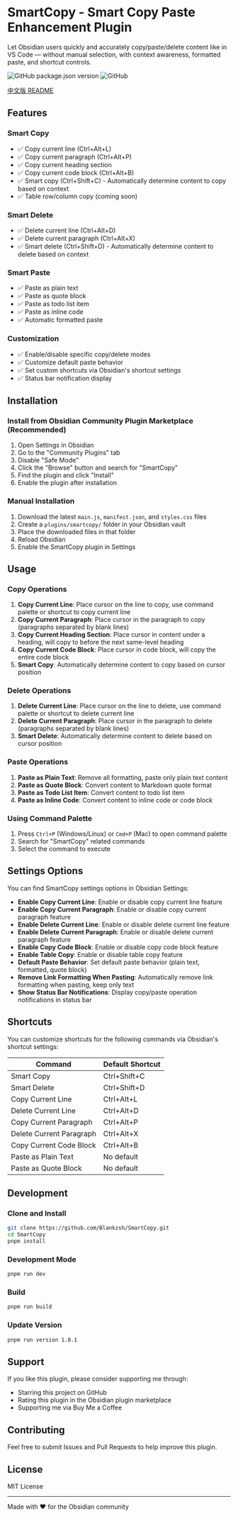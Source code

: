 # SmartCopy - Smart Copy Paste Enhancement Plugin

Let Obsidian users quickly and accurately copy/paste/delete content like in VS Code — without manual selection, with context awareness, formatted paste, and shortcut controls.

![GitHub package.json version](https://img.shields.io/github/package-json/v/Blankzsh/SmartCopy)
![GitHub](https://img.shields.io/github/license/Blankzsh/SmartCopy)

[中文版 README](README_zh.md)

## Features

### Smart Copy
- ✅ Copy current line (Ctrl+Alt+L)
- ✅ Copy current paragraph (Ctrl+Alt+P)
- ✅ Copy current heading section
- ✅ Copy current code block (Ctrl+Alt+B)
- ✅ Smart copy (Ctrl+Shift+C) - Automatically determine content to copy based on context
- ✅ Table row/column copy (coming soon)

### Smart Delete
- ✅ Delete current line (Ctrl+Alt+D)
- ✅ Delete current paragraph (Ctrl+Alt+X)
- ✅ Smart delete (Ctrl+Shift+D) - Automatically determine content to delete based on context

### Smart Paste
- ✅ Paste as plain text
- ✅ Paste as quote block
- ✅ Paste as todo list item
- ✅ Paste as inline code
- ✅ Automatic formatted paste

### Customization
- ✅ Enable/disable specific copy/delete modes
- ✅ Customize default paste behavior
- ✅ Set custom shortcuts via Obsidian's shortcut settings
- ✅ Status bar notification display

## Installation

### Install from Obsidian Community Plugin Marketplace (Recommended)

1. Open Settings in Obsidian
2. Go to the "Community Plugins" tab
3. Disable "Safe Mode"
4. Click the "Browse" button and search for "SmartCopy"
5. Find the plugin and click "Install"
6. Enable the plugin after installation

### Manual Installation

1. Download the latest `main.js`, `manifest.json`, and `styles.css` files
2. Create a `plugins/smartcopy/` folder in your Obsidian vault
3. Place the downloaded files in that folder
4. Reload Obsidian
5. Enable the SmartCopy plugin in Settings

## Usage

### Copy Operations

1. **Copy Current Line**: Place cursor on the line to copy, use command palette or shortcut to copy current line
2. **Copy Current Paragraph**: Place cursor in the paragraph to copy (paragraphs separated by blank lines)
3. **Copy Current Heading Section**: Place cursor in content under a heading, will copy to before the next same-level heading
4. **Copy Current Code Block**: Place cursor in code block, will copy the entire code block
5. **Smart Copy**: Automatically determine content to copy based on cursor position

### Delete Operations

1. **Delete Current Line**: Place cursor on the line to delete, use command palette or shortcut to delete current line
2. **Delete Current Paragraph**: Place cursor in the paragraph to delete (paragraphs separated by blank lines)
3. **Smart Delete**: Automatically determine content to delete based on cursor position

### Paste Operations

1. **Paste as Plain Text**: Remove all formatting, paste only plain text content
2. **Paste as Quote Block**: Convert content to Markdown quote format
3. **Paste as Todo List Item**: Convert content to todo list item
4. **Paste as Inline Code**: Convert content to inline code or code block

### Using Command Palette

1. Press `Ctrl+P` (Windows/Linux) or `Cmd+P` (Mac) to open command palette
2. Search for "SmartCopy" related commands
3. Select the command to execute

## Settings Options

You can find SmartCopy settings options in Obsidian Settings:

- **Enable Copy Current Line**: Enable or disable copy current line feature
- **Enable Copy Current Paragraph**: Enable or disable copy current paragraph feature
- **Enable Delete Current Line**: Enable or disable delete current line feature
- **Enable Delete Current Paragraph**: Enable or disable delete current paragraph feature
- **Enable Copy Code Block**: Enable or disable copy code block feature
- **Enable Table Copy**: Enable or disable table copy feature
- **Default Paste Behavior**: Set default paste behavior (plain text, formatted, quote block)
- **Remove Link Formatting When Pasting**: Automatically remove link formatting when pasting, keep only text
- **Show Status Bar Notifications**: Display copy/paste operation notifications in status bar

## Shortcuts

You can customize shortcuts for the following commands via Obsidian's shortcut settings:

| Command | Default Shortcut |
|---------|------------------|
| Smart Copy | Ctrl+Shift+C |
| Smart Delete | Ctrl+Shift+D |
| Copy Current Line | Ctrl+Alt+L |
| Delete Current Line | Ctrl+Alt+D |
| Copy Current Paragraph | Ctrl+Alt+P |
| Delete Current Paragraph | Ctrl+Alt+X |
| Copy Current Code Block | Ctrl+Alt+B |
| Paste as Plain Text | No default |
| Paste as Quote Block | No default |

## Development

### Clone and Install

```bash
git clone https://github.com/Blankzsh/SmartCopy.git
cd SmartCopy
pnpm install
```

### Development Mode

```bash
pnpm run dev
```

### Build

```bash
pnpm run build
```

### Update Version

```bash
pnpm run version 1.0.1
```

## Support

If you like this plugin, please consider supporting me through:

- Starring this project on GitHub
- Rating this plugin in the Obsidian plugin marketplace
- Supporting me via Buy Me a Coffee

## Contributing

Feel free to submit Issues and Pull Requests to help improve this plugin.

## License

MIT License

---

Made with ❤️ for the Obsidian community